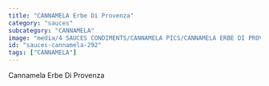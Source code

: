 ```yaml
---
title: "CANNAMELA Erbe Di Provenza"
category: "sauces"
subcategory: "CANNAMELA"
image: "media/4 SAUCES CONDIMENTS/CANNAMELA PICS/CANNAMELA ERBE DI PROVENZA.png"
id: "sauces-cannamela-292"
tags: ["CANNAMELA"]
---
```


Cannamela Erbe Di Provenza
